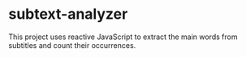 # subtext-analyzer
This project uses reactive JavaScript to extract the main words from subtitles and count their occurrences.
